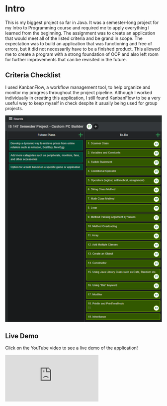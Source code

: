 # Intro

This is my biggest project so far in Java. It was a semester-long project for my Intro to Programming course and required me to apply everything I learned from the beginning. The assignment was to create an application that would meet all of the listed criteria and be grand in scope. The expectation was to build an application that was functioning and free of errors, but it did not necessarily have to be a finished product. This allowed me to create a program with a strong foundation of OOP and also left room for further improvements that can be revisited in the future.

## Criteria Checklist

I used KanbanFlow, a workflow management tool, to help organize and monitor my progress throughout the project pipeline. Although I worked individually in creating this application, I still found KanbanFlow to be a very useful way to keep myself in check despite it usually being used for group projects.

![Screenshot of Checklist Criteria](Checklist.png)

## Live Demo
Click on the YouTube video to see a live demo of the application!

<div class="embed-responsive embed-responsive-16by9">

<iframe class="embed-responsive-item" src="https://www.youtube.com/embed/p80NrweHnEo" frameborder="0" allow="accelerometer; autoplay; clipboard-write; encrypted-media; gyroscope; picture-in-picture" allowfullscreen></iframe>

</div>
